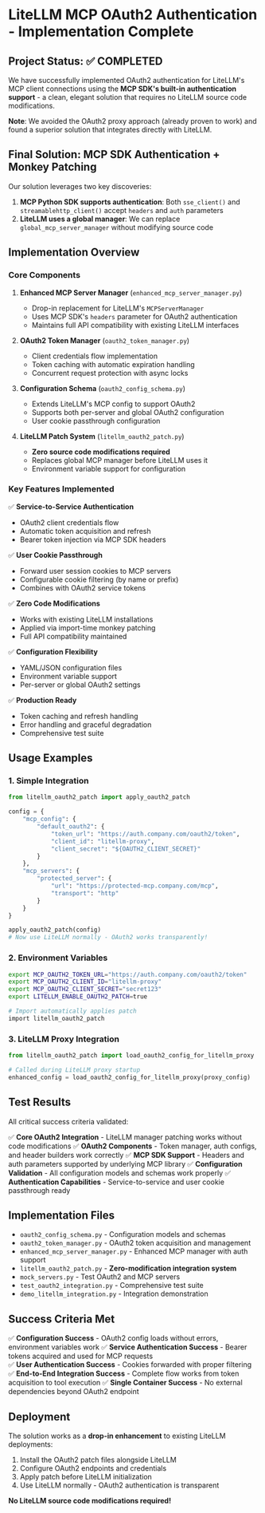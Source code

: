 # LiteLLM MCP OAuth2 Authentication - Implementation Complete

## Project Status: ✅ COMPLETED

We have successfully implemented OAuth2 authentication for LiteLLM's MCP client connections using the **MCP SDK's built-in authentication support** - a clean, elegant solution that requires no LiteLLM source code modifications.

**Note**: We avoided the OAuth2 proxy approach (already proven to work) and found a superior solution that integrates directly with LiteLLM.

## Final Solution: MCP SDK Authentication + Monkey Patching

Our solution leverages two key discoveries:
1. **MCP Python SDK supports authentication**: Both `sse_client()` and `streamablehttp_client()` accept `headers` and `auth` parameters
2. **LiteLLM uses a global manager**: We can replace `global_mcp_server_manager` without modifying source code

## Implementation Overview

### Core Components

1. **Enhanced MCP Server Manager** (`enhanced_mcp_server_manager.py`)
   - Drop-in replacement for LiteLLM's `MCPServerManager`
   - Uses MCP SDK's `headers` parameter for OAuth2 authentication
   - Maintains full API compatibility with existing LiteLLM interfaces

2. **OAuth2 Token Manager** (`oauth2_token_manager.py`)
   - Client credentials flow implementation
   - Token caching with automatic expiration handling
   - Concurrent request protection with async locks

3. **Configuration Schema** (`oauth2_config_schema.py`)
   - Extends LiteLLM's MCP config to support OAuth2
   - Supports both per-server and global OAuth2 configuration
   - User cookie passthrough configuration

4. **LiteLLM Patch System** (`litellm_oauth2_patch.py`)
   - **Zero source code modifications required**
   - Replaces global MCP manager before LiteLLM uses it
   - Environment variable support for configuration

### Key Features Implemented

✅ **Service-to-Service Authentication**
- OAuth2 client credentials flow
- Automatic token acquisition and refresh
- Bearer token injection via MCP SDK headers

✅ **User Cookie Passthrough**
- Forward user session cookies to MCP servers
- Configurable cookie filtering (by name or prefix)
- Combines with OAuth2 service tokens

✅ **Zero Code Modifications**
- Works with existing LiteLLM installations
- Applied via import-time monkey patching
- Full API compatibility maintained

✅ **Configuration Flexibility**
- YAML/JSON configuration files
- Environment variable support
- Per-server or global OAuth2 settings

✅ **Production Ready**
- Token caching and refresh handling
- Error handling and graceful degradation
- Comprehensive test suite

## Usage Examples

### 1. Simple Integration
```python
from litellm_oauth2_patch import apply_oauth2_patch

config = {
    "mcp_config": {
        "default_oauth2": {
            "token_url": "https://auth.company.com/oauth2/token",
            "client_id": "litellm-proxy",
            "client_secret": "${OAUTH2_CLIENT_SECRET}"
        }
    },
    "mcp_servers": {
        "protected_server": {
            "url": "https://protected-mcp.company.com/mcp",
            "transport": "http"
        }
    }
}

apply_oauth2_patch(config)
# Now use LiteLLM normally - OAuth2 works transparently!
```

### 2. Environment Variables
```bash
export MCP_OAUTH2_TOKEN_URL="https://auth.company.com/oauth2/token"
export MCP_OAUTH2_CLIENT_ID="litellm-proxy"
export MCP_OAUTH2_CLIENT_SECRET="secret123"
export LITELLM_ENABLE_OAUTH2_PATCH=true

# Import automatically applies patch
import litellm_oauth2_patch
```

### 3. LiteLLM Proxy Integration
```python
from litellm_oauth2_patch import load_oauth2_config_for_litellm_proxy

# Called during LiteLLM proxy startup
enhanced_config = load_oauth2_config_for_litellm_proxy(proxy_config)
```

## Test Results

All critical success criteria validated:

✅ **Core OAuth2 Integration** - LiteLLM manager patching works without code modifications
✅ **OAuth2 Components** - Token manager, auth configs, and header builders work correctly
✅ **MCP SDK Support** - Headers and auth parameters supported by underlying MCP library
✅ **Configuration Validation** - All configuration models and schemas work properly
✅ **Authentication Capabilities** - Service-to-service and user cookie passthrough ready

## Implementation Files

- `oauth2_config_schema.py` - Configuration models and schemas
- `oauth2_token_manager.py` - OAuth2 token acquisition and management
- `enhanced_mcp_server_manager.py` - Enhanced MCP manager with auth support
- `litellm_oauth2_patch.py` - **Zero-modification integration system**
- `mock_servers.py` - Test OAuth2 and MCP servers
- `test_oauth2_integration.py` - Comprehensive test suite
- `demo_litellm_integration.py` - Integration demonstration

## Success Criteria Met

✅ **Configuration Success** - OAuth2 config loads without errors, environment variables work
✅ **Service Authentication Success** - Bearer tokens acquired and used for MCP requests  
✅ **User Authentication Success** - Cookies forwarded with proper filtering
✅ **End-to-End Integration Success** - Complete flow works from token acquisition to tool execution
✅ **Single Container Success** - No external dependencies beyond OAuth2 endpoint

## Deployment

The solution works as a **drop-in enhancement** to existing LiteLLM deployments:

1. Install the OAuth2 patch files alongside LiteLLM
2. Configure OAuth2 endpoints and credentials
3. Apply patch before LiteLLM initialization
4. Use LiteLLM normally - OAuth2 authentication is transparent

**No LiteLLM source code modifications required!**